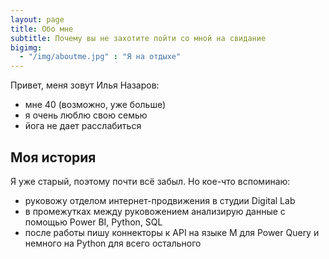 ```yaml
---
layout: page
title: Обо мне
subtitle: Почему вы не захотите пойти со мной на свидание
bigimg:
  - "/img/aboutme.jpg" : "Я на отдыхе"
---
```


Привет, меня зовут Илья Назаров:

- мне 40 (возможно, уже больше)
- я очень люблю свою семью
- йога не дает расслабиться

## Моя история

Я уже старый, поэтому почти всё забыл. Но кое-что вспоминаю:
* руковожу отделом интернет-продвижения в студии Digital Lab
* в промежутках между руковожением анализирую данные с помощью Power BI, Python, SQL
* после работы пишу коннекторы к API на языке M для Power Query и немного на Python для всего остального
